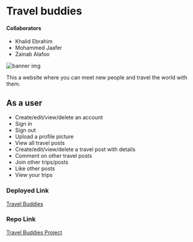 # Travel buddies

#### Collaborators

- Khalid Ebrahim
- Mohammed Jaafer
- Zainab Alafoo

![banner img](https://images.pexels.com/photos/19394171/pexels-photo-19394171/free-photo-of-a-mountain-range-with-snow-covered-trees-and-mountains.jpeg?auto=compress&cs=tinysrgb&w=1260&h=750&dpr=2)

This a website where you can meet new people and travel the world with them.

## As a user

- Create/edit/view/delete an account
- Sign in
- Sign out
- Upload a profile picture
- View all travel posts
- Create/edit/view/delete a travel post with details
- Comment on other travel posts
- Join other trips/posts
- Like other posts
- View your trips

### Deployed Link

[Travel Buddies]()

### Repo Link

[Travel Buddies Project]()


